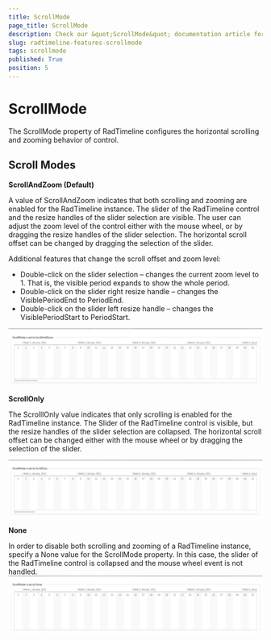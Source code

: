 ```yaml
---
title: ScrollMode
page_title: ScrollMode
description: Check our &quot;ScrollMode&quot; documentation article for the RadTimeline WPF control.
slug: radtimeline-features-scrollmode
tags: scrollmode
published: True
position: 5
---
```


# ScrollMode

The ScrollMode property of RadTimeline configures the horizontal scrolling and zooming behavior of control.

## Scroll Modes

__ScrollAndZoom (Default)__

A value of ScrollAndZoom indicates that both scrolling and zooming are enabled for the RadTimeline instance. The slider of the RadTimeline control and the resize handles of the slider selection are visible. The user can adjust the zoom level of the control either with the mouse wheel, or by dragging the resize handles of the slider selection. The horizontal scroll offset can be changed by dragging the selection of the slider.

Additional features that change the scroll offset and zoom level:        

* Double-click on the slider selection – changes the current zoom level to 1. That is, the visible period expands to show the whole period.
* Double-click on the slider right resize handle – changes the VisiblePeriodEnd to PeriodEnd.
* Double-click on the slider left resize handle – changes the VisiblePeriodStart to PeriodStart. 

![Rad Timeline-features-Scroll Mode-0-Scroll And Zoom](images/RadTimeline-features-ScrollMode-0-ScrollAndZoom.jpg)

__ScrollOnly__

The ScrollIOnly value indicates that only scrolling is enabled for the RadTimeline instance. The Slider of the RadTimeline control is visible, but the resize handles of the slider selection are collapsed. The horizontal scroll offset can be changed either with the mouse wheel or by dragging the selection of the slider.

![Rad Timeline-features-Scroll Mode-1-Scroll Only](images/RadTimeline-features-ScrollMode-1-ScrollOnly.jpg)

__None__

In order to disable both scrolling and zooming of a RadTimeline instance, specify a None value for the ScrollMode property. In this case, the slider of the RadTimeline control is collapsed and the mouse wheel event is not handled.
![Rad Timeline-features-Scroll Mode-2-None](images/RadTimeline-features-ScrollMode-2-None.jpg)